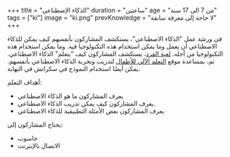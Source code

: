 +++
title = "الذكاء الإصطناعي"
duration = "ساعتين"
age = "من 7 الى 17 سنة"
tags = ["ki"]
image = "ki.png"
prevKnowledge = "لا حاجة إلى معرفة سابقة"
+++

في ورشة عمل "الذكاء الاصطناعي"، يستكشف المشاركون بأنفسهم كيف يمكن للذكاء الاصطناعي أن يعمل وما يمكن استخدام هذه التكنولوجيا فيه. 
وما يمكن استخدام هذه التكنولوجيا من أجله. 
 [لعبة القرد](https://www.aiunplugged.org/german.pdf)، يستكشف المشاركون كيف "يتعلم" الذكاء الاصطناعي. ثم، بمساعدة 
موقع [التعلم الآلي للأطفال](https://machinelearningforkids.co.uk/) لتدريب وتجربة الذكاء الاصطناعي بأنفسهم.
يمكن أيضًا استخدام النموذج في سكراتش في النهاية.

أهداف التعلم:
* يعرف المشاركون ما هو الذكاء الاصطناعي
* يعرف المشاركون كيف يمكن تدريب الذكاء الاصطناعي.
* يعرف المشاركون بعض الأمثلة التطبيقية للذكاء الاصطناعي

يحتاج المشاركون إلى:
* حاسوب
* الاتصال بالإنترنت